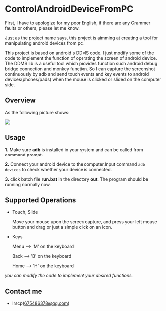 ControlAndroidDeviceFromPC
==========================

First, I have to apologize for my poor English, if there are any Grammer faults or others, please let me know.


Just as the project name says, this project is aimming at creating a tool for manipulating android devices from pc.

This project is based on android's DDMS code. I just modify some of the code to implement the function of operating the screen of android device. The DDMS lib is a useful tool which provides function such android debug bridge connection and monkey function. So I can capture the screenshot continuously by adb and send touch events and key events to android devices(phones/pads) when the mouse is clicked or slided on the computer side.

Overview
--------
As the following picture shows:

![](https://raw.githubusercontent.com/lrscp/ControlAndroidDeviceFromPC/master/pic/p1.jpg)

Usage
-----

__1.__ Make sure **adb** is installed in your system and can be called from command prompt.

__2.__ Connect your android device to the computer.Input command `adb devices` to check whether your device is connected.

__3.__ click batch file **run.bat** in the directory **out**. The program should be running normally now.

Supported Operations
--------------------
- Touch, Slide

	Move your mouse upon the screen capture, and press your left mouse button and drag or just a simple click on an icon.

- Keys

	Menu --> 'M' on the keyboard
    
    Back --> 'B' on the keyboard
    
    Home --> 'H' on the keyboard

*you can modify the code to implement your desired functions.*

Contact me
----------
* lrscp(675486378@qq.com)
